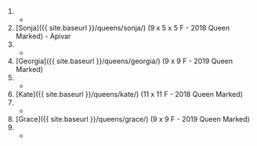 1. -
1. [Sonja]({{ site.baseurl }}/queens/sonja/) (9 x 5 x 5 F - 2018 Queen Marked) - Apivar
1. -
1. [Georgia]({{ site.baseurl }}/queens/georgia/) (9 x 9 F - 2019 Queen Marked)
1. -
1. [Kate]({{ site.baseurl }}/queens/kate/) (11 x 11 F - 2018 Queen Marked)
1. -
1. [Grace]({{ site.baseurl }}/queens/grace/) (9 x 9 F - 2019 Queen Marked)
1. -